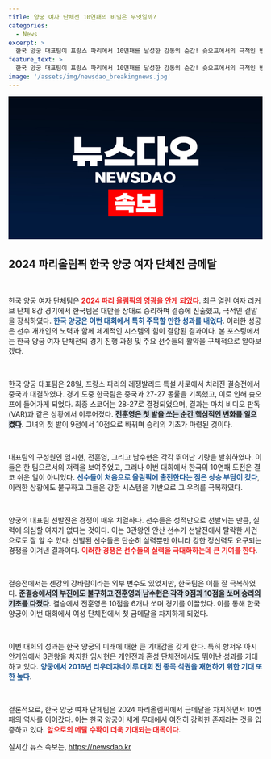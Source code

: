 ```yaml
---
title: 양궁 여자 단체전 10연패의 비밀은 무엇일까?
categories:
  - News
excerpt: >
  한국 양궁 대표팀이 프랑스 파리에서 10연패를 달성한 감동의 순간! 슛오프에서의 극적인 반전과 맏언니 전훈영의 결정적 점수로 올림픽 역사에 길이 남을 금메달을 거머쥐었다. 앞으로의 경기와 더 많은 금메달에 대한 기대감이 더해진다!
feature_text: >
  한국 양궁 대표팀이 프랑스 파리에서 10연패를 달성한 감동의 순간! 슛오프에서의 극적인 반전과 맏언니 전훈영의 결정적 점수로 올림픽 역사에 길이 남을 금메달을 거머쥐었다. 앞으로의 경기와 더 많은 금메달에 대한 기대감이 더해진다!
image: '/assets/img/newsdao_breakingnews.jpg'
---
```


<p><img src="/assets/img/newsdao_breakingnews.jpg" alt="koreaapp 속보" /></p>

<h2 data-ke-size="size26">2024 파리올림픽 한국 양궁 여자 단체전 금메달</h2>

<p data-ke-size="size16">&nbsp;</p>

<p>한국 양궁 여자 단체팀은 <b><span style="color: #ee2323;">2024 파리 올림픽의 영광을 안게 되었다</span></b>. 최근 열린 여자 리커브 단체 8강 경기에서 한국팀은 대만을 상대로 승리하며 결승에 진출했고, 극적인 결말을 장식하였다. <b><span style="color: #1a5490;">한국 양궁은 이번 대회에서 특히 주목할 만한 성과를 내었다</span></b>. 이러한 성공은 선수 개개인의 노력과 함께 체계적인 시스템의 힘이 결합된 결과이다. 본 포스팅에서는 한국 양궁 여자 단체전의 경기 진행 과정 및 주요 선수들의 활약을 구체적으로 알아보겠다.</p>

<p data-ke-size="size16">&nbsp;</p>

<p>한국 양궁 대표팀은 28일, 프랑스 파리의 레쟁발리드 특설 사로에서 치러진 결승전에서 중국과 대결하였다. 경기 도중 한국팀은 중국과 27-27 동률을 기록했고, 이로 인해 슛오프에 들어가게 되었다. 최종 스코어는 28-27로 결정되었으며, 결과는 마치 비디오 판독(VAR)과 같은 상황에서 이루어졌다. <b><span style="background-color: #21538527;">전훈영은 첫 발을 쏘는 순간 핵심적인 변화를 일으켰다</span></b>. 그녀의 첫 발이 9점에서 10점으로 바뀌며 승리의 기초가 마련된 것이다.</p>

<p data-ke-size="size16">&nbsp;</p>

<p>대표팀의 구성원인 임시현, 전훈영, 그리고 남수현은 각각 뛰어난 기량을 발휘하였다. 이들은 한 팀으로서의 저력을 보여주었고, 그러나 이번 대회에서 한국의 10연패 도전은 결코 쉬운 일이 아니었다. <b><span style="color: #1a5490;">선수들이 처음으로 올림픽에 출전한다는 점은 상승 부담이 컸다</span></b>, 이러한 상황에도 불구하고 그들은 강한 시스템을 기반으로 그 우려를 극복하였다.</p>

<p data-ke-size="size16">&nbsp;</p>

<p>양궁의 대표팀 선발전은 경쟁이 매우 치열하다. 선수들은 성적만으로 선발되는 만큼, 실력에 의심할 여지가 없다는 것이다. 이는 3관왕인 안산 선수가 선발전에서 탈락한 사건으로도 잘 알 수 있다. 선발된 선수들은 단순히 실력뿐만 아니라 강한 정신력도 요구되는 경쟁을 이겨낸 결과이다. <b><span style="color: #ee2323;">이러한 경쟁은 선수들의 실력을 극대화하는데 큰 기여를 한다</span></b>.</p>

<p data-ke-size="size16">&nbsp;</p>

<p>결승전에서는 센강의 강바람이라는 외부 변수도 있었지만, 한국팀은 이를 잘 극복하였다. <b><span style="background-color: #21538527;">준결승에서의 부진에도 불구하고 전훈영과 남수현은 각각 9점과 10점을 쏘며 승리의 기초를 다졌다</span></b>. 결승에서 전훈영은 10점을 6개나 쏘며 경기를 이끌었다. 이를 통해 한국 양궁이 이번 대회에서 여성 단체전에서 첫 금메달을 차지하게 되었다.</p>

<p data-ke-size="size16">&nbsp;</p>

<p>이번 대회의 성과는 한국 양궁의 미래에 대한 큰 기대감을 갖게 한다. 특히 항저우 아시안게임에서 3관왕을 차지한 임시현은 개인전과 혼성 단체전에서도 뛰어난 성과를 기대하고 있다. <b><span style="color: #1a5490;">양궁에서 2016년 리우데자네이루 대회 전 종목 석권을 재현하기 위한 기대 또한 높다</span></b>. </p>

<p data-ke-size="size16">&nbsp;</p>

<p>결론적으로, 한국 양궁 여자 단체팀은 2024 파리올림픽에서 금메달을 차지하면서 10연패의 역사를 이어갔다. 이는 한국 양궁이 세계 무대에서 여전히 강력한 존재라는 것을 입증하고 있다. <b><span style="color: #ee2323;">앞으로의 메달 수확이 더욱 기대되는 대목이다</span></b>. </p>
실시간 뉴스 속보는, <a href="https://newsdao.kr" rel="dofollow">https://newsdao.kr</a>


